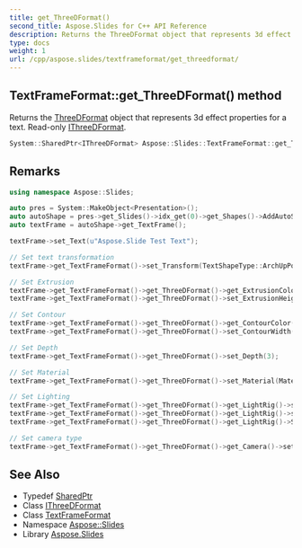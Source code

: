 ```yaml
---
title: get_ThreeDFormat()
second_title: Aspose.Slides for C++ API Reference
description: Returns the ThreeDFormat object that represents 3d effect properties for a text. Read-only IThreeDFormat.
type: docs
weight: 1
url: /cpp/aspose.slides/textframeformat/get_threedformat/
---
```

## TextFrameFormat::get_ThreeDFormat() method


Returns the [ThreeDFormat](../../threedformat/) object that represents 3d effect properties for a text. Read-only [IThreeDFormat](../../ithreedformat/).

```cpp
System::SharedPtr<IThreeDFormat> Aspose::Slides::TextFrameFormat::get_ThreeDFormat() override
```

## Remarks



```cpp
using namespace Aspose::Slides;

auto pres = System::MakeObject<Presentation>();
auto autoShape = pres->get_Slides()->idx_get(0)->get_Shapes()->AddAutoShape(ShapeType::Rectangle, 10.0f, 20.0f, 400.0f, 300.0f);
auto textFrame = autoShape->get_TextFrame();

textFrame->set_Text(u"Aspose.Slide Test Text");

// Set text transformation
textFrame->get_TextFrameFormat()->set_Transform(TextShapeType::ArchUpPour);

// Set Extrusion
textFrame->get_TextFrameFormat()->get_ThreeDFormat()->get_ExtrusionColor()->set_Color(System::Drawing::Color::get_Orange());
textFrame->get_TextFrameFormat()->get_ThreeDFormat()->set_ExtrusionHeight(6);

// Set Contour
textFrame->get_TextFrameFormat()->get_ThreeDFormat()->get_ContourColor()->set_Color(System::Drawing::Color::get_DarkRed());
textFrame->get_TextFrameFormat()->get_ThreeDFormat()->set_ContourWidth(1.5);

// Set Depth
textFrame->get_TextFrameFormat()->get_ThreeDFormat()->set_Depth(3);

// Set Material
textFrame->get_TextFrameFormat()->get_ThreeDFormat()->set_Material(MaterialPresetType::Plastic);

// Set Lighting
textFrame->get_TextFrameFormat()->get_ThreeDFormat()->get_LightRig()->set_Direction(LightingDirection::Top);
textFrame->get_TextFrameFormat()->get_ThreeDFormat()->get_LightRig()->set_LightType(LightRigPresetType::Balanced);
textFrame->get_TextFrameFormat()->get_ThreeDFormat()->get_LightRig()->SetRotation(0.0f, 0.0f, 40.0f);

// Set camera type
textFrame->get_TextFrameFormat()->get_ThreeDFormat()->get_Camera()->set_CameraType(CameraPresetType::PerspectiveContrastingRightFacing);
```




## See Also

* Typedef [SharedPtr](../../system/sharedptr/)
* Class [IThreeDFormat](../ithreedformat/)
* Class [TextFrameFormat](./)
* Namespace [Aspose::Slides](../)
* Library [Aspose.Slides](../../)